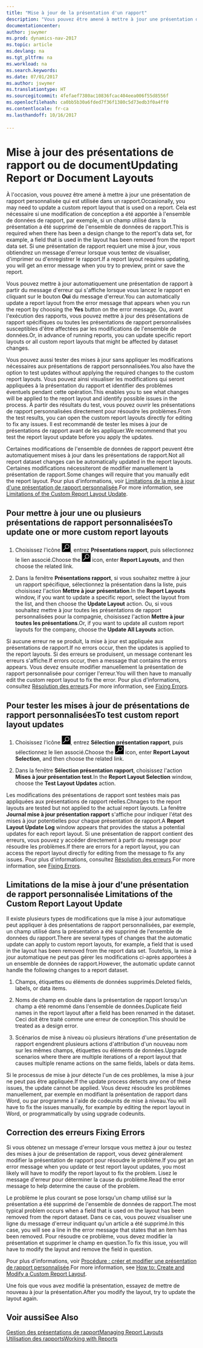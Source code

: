```yaml
---
title: "Mise à jour de la présentation d'un rapport"
description: "Vous pouvez être amené à mettre à jour une présentation de rapport personnalisée qui est utilisée dans un rapport. Cela est nécessaire si une modification de conception a été apportée à l'ensemble de données de rapport, par exemple, si un champ utilisé dans la présentation a été supprimé de l'ensemble de données de rapport."
documentationcenter: 
author: jswymer
ms.prod: dynamics-nav-2017
ms.topic: article
ms.devlang: na
ms.tgt_pltfrm: na
ms.workload: na
ms.search.keywords: 
ms.date: 07/01/2017
ms.author: jswymer
ms.translationtype: HT
ms.sourcegitcommit: 4fefaef7380ac10836fcac404eea006f55d8556f
ms.openlocfilehash: ca0bb5b30a6fded7f36f1380c5d73edb3f0a4ff0
ms.contentlocale: fr-ca
ms.lasthandoff: 10/16/2017

---
```

# <a name="updating-report-or-document-layouts"></a><span data-ttu-id="54102-104">Mise à jour des présentations de rapport ou de document</span><span class="sxs-lookup"><span data-stu-id="54102-104">Updating Report or Document Layouts</span></span>
<span data-ttu-id="54102-105">À l'occasion, vous pouvez être amené à mettre à jour une présentation de rapport personnalisée qui est utilisée dans un rapport.</span><span class="sxs-lookup"><span data-stu-id="54102-105">Occasionally, you may need to update a custom report layout that is used on a report.</span></span> <span data-ttu-id="54102-106">Cela est nécessaire si une modification de conception a été apportée à l'ensemble de données de rapport, par exemple, si un champ utilisé dans la présentation a été supprimé de l'ensemble de données de rapport.</span><span class="sxs-lookup"><span data-stu-id="54102-106">This is required when there has been a design change to the report's data set, for example, a field that is used in the layout has been removed from the report data set.</span></span> <span data-ttu-id="54102-107">Si une présentation de rapport requiert une mise à jour, vous obtiendrez un message d'erreur lorsque vous tentez de visualiser, d'imprimer ou d'enregistrer le rapport.</span><span class="sxs-lookup"><span data-stu-id="54102-107">If a report layout requires updating, you will get an error message when you try to preview, print or save the report.</span></span>  
  
<span data-ttu-id="54102-108">Vous pouvez mettre à jour automatiquement une présentation de rapport à partir du message d'erreur qui s'affiche lorsque vous lancez le rapport en cliquant sur le bouton **Oui** du message d'erreur.</span><span class="sxs-lookup"><span data-stu-id="54102-108">You can automatically update a report layout from the error message that appears when you run the report by choosing the **Yes** button on the error message.</span></span> <span data-ttu-id="54102-109">Ou, avant l'exécution des rapports, vous pouvez mettre à jour des présentations de rapport spécifiques ou toutes les présentations de rapport personnalisées susceptibles d'être affectées par les modifications de l'ensemble de données.</span><span class="sxs-lookup"><span data-stu-id="54102-109">Or, in advance of running reports, you can update specific report layouts or all custom report layouts that might be affected by dataset changes.</span></span>  
  
<span data-ttu-id="54102-110">Vous pouvez aussi tester des mises à jour sans appliquer les modifications nécessaires aux présentations de rapport personnalisées.</span><span class="sxs-lookup"><span data-stu-id="54102-110">You also have the option to test updates without applying the required changes to the custom report layouts.</span></span> <span data-ttu-id="54102-111">Vous pouvez ainsi visualiser les modifications qui seront appliquées à la présentation du rapport et identifier des problèmes éventuels pendant cette opération.</span><span class="sxs-lookup"><span data-stu-id="54102-111">This enables you to see what changes will be applied to the report layout and identify possible issues in the process.</span></span> <span data-ttu-id="54102-112">À partir des résultats du test, vous pouvez ouvrir les présentations de rapport personnalisées directement pour résoudre les problèmes.</span><span class="sxs-lookup"><span data-stu-id="54102-112">From the test results, you can open the custom report layouts directly for editing to fix any issues.</span></span> <span data-ttu-id="54102-113">Il est recommandé de tester les mises à jour de présentations de rapport avant de les appliquer.</span><span class="sxs-lookup"><span data-stu-id="54102-113">We recommend that you test the report layout update before you apply the updates.</span></span>  
  
<span data-ttu-id="54102-114">Certaines modifications de l'ensemble de données de rapport peuvent être automatiquement mises à jour dans les présentations de rapport.</span><span class="sxs-lookup"><span data-stu-id="54102-114">Not all report dataset changes can be automatically updated in the report layouts.</span></span> <span data-ttu-id="54102-115">Certaines modifications nécessiteront de modifier manuellement la présentation de rapport.</span><span class="sxs-lookup"><span data-stu-id="54102-115">Some changes will require that you manually edit the report layout.</span></span> <span data-ttu-id="54102-116">Pour plus d'informations, voir [Limitations de la mise à jour d'une présentation de rapport personnalisée](ui-update-report-layouts.md#UpdateLimitations).</span><span class="sxs-lookup"><span data-stu-id="54102-116">For more information, see [Limitations of the Custom Report Layout Update](ui-update-report-layouts.md#UpdateLimitations).</span></span>  
  
## <a name="to-update-one-or-more-custom-report-layouts"></a><span data-ttu-id="54102-117">Pour mettre à jour une ou plusieurs présentations de rapport personnalisées</span><span class="sxs-lookup"><span data-stu-id="54102-117">To update one or more custom report layouts</span></span>  
  
1.  <span data-ttu-id="54102-118">Choisissez l'icône ![Page ou rapport pour la recherche](media/ui-search/search_small.png "icône Page ou rapport pour la recherche"), entrez **Présentations rapport**, puis sélectionnez le lien associé.</span><span class="sxs-lookup"><span data-stu-id="54102-118">Choose the ![Search for Page or Report](media/ui-search/search_small.png "Search for Page or Report icon") icon, enter **Report Layouts**, and then choose the related link.</span></span>  
  
2.  <span data-ttu-id="54102-119">Dans la fenêtre **Présentations rapport**, si vous souhaitez mettre à jour un rapport spécifique, sélectionnez la présentation dans la liste, puis choisissez l'action **Mettre à jour présentation**.</span><span class="sxs-lookup"><span data-stu-id="54102-119">In the **Report Layouts** window, if you want to update a specific report, select the layout from the list, and then choose the **Update Layout** action.</span></span> <span data-ttu-id="54102-120">Ou, si vous souhaitez mettre à jour toutes les présentations de rapport personnalisées pour la compagnie, choisissez l'action **Mettre à jour toutes les présentations**.</span><span class="sxs-lookup"><span data-stu-id="54102-120">Or, if you want to update all custom report layouts for the company, choose the **Update All Layouts** action.</span></span>  

<span data-ttu-id="54102-121">Si aucune erreur ne se produit, la mise à jour est appliquée aux présentations de rapport.</span><span class="sxs-lookup"><span data-stu-id="54102-121">If no errors occur, then the updates is applied to the report layouts.</span></span> <span data-ttu-id="54102-122">Si des erreurs se produisent, un message contenant les erreurs s'affiche.</span><span class="sxs-lookup"><span data-stu-id="54102-122">If errors occur, then a message that contains the errors appears.</span></span> <span data-ttu-id="54102-123">Vous devez ensuite modifier manuellement la présentation de rapport personnalisée pour corriger l'erreur.</span><span class="sxs-lookup"><span data-stu-id="54102-123">You will then have to manually edit the custom report layout to fix the error.</span></span> <span data-ttu-id="54102-124">Pour plus d'informations, consultez [Résolution des erreurs](ui-update-report-layouts.md#FixErrors).</span><span class="sxs-lookup"><span data-stu-id="54102-124">For more information, see [Fixing Errors](ui-update-report-layouts.md#FixErrors).</span></span>  

## <a name="to-test-custom-report-layout-updates"></a><span data-ttu-id="54102-125">Pour tester les mises à jour de présentations de rapport personnalisées</span><span class="sxs-lookup"><span data-stu-id="54102-125">To test custom report layout updates</span></span>  
  
1.  <span data-ttu-id="54102-126">Choisissez l'icône ![Page ou rapport pour la recherche](media/ui-search/search_small.png "icône Page ou rapport pour la recherche"), entrez **Sélection présentation rapport**, puis sélectionnez le lien associé.</span><span class="sxs-lookup"><span data-stu-id="54102-126">Choose the ![Search for Page or Report](media/ui-search/search_small.png "Search for Page or Report icon") icon, enter **Report Layout Selection**, and then choose the related link.</span></span>  
  
2.  <span data-ttu-id="54102-127">Dans la fenêtre **Sélection présentation rapport**, choisissez l'action **Mises à jour présentation test**.</span><span class="sxs-lookup"><span data-stu-id="54102-127">In the **Report Layout Selection** window, choose the **Test Layout Updates** action.</span></span>  
  
 <span data-ttu-id="54102-128">Les modifications des présentations de rapport sont testées mais pas appliquées aux présentations de rapport réelles.</span><span class="sxs-lookup"><span data-stu-id="54102-128">Chnages to the report layouts are tested but not applied to the actual report layouts.</span></span> <span data-ttu-id="54102-129">La fenêtre **Journal mise à jour présentation rapport** s'affiche pour indiquer l'état des mises à jour potentielles pour chaque présentation de rapport.</span><span class="sxs-lookup"><span data-stu-id="54102-129">A **Report Layout Update Log** window appears that provides the status a potential updates for each report layout.</span></span> <span data-ttu-id="54102-130">Si une présentation de rapport contient des erreurs, vous pouvez y accéder directement à partir du message pour résoudre les problèmes.</span><span class="sxs-lookup"><span data-stu-id="54102-130">If there are errors for a report layout, you can access the report layout directly for editing from the message to fix any issues.</span></span> <span data-ttu-id="54102-131">Pour plus d'informations, consultez [Résolution des erreurs](ui-update-report-layouts.md#FixErrors).</span><span class="sxs-lookup"><span data-stu-id="54102-131">For more information, see [Fixing Errors](ui-update-report-layouts.md#FixErrors).</span></span>  
  
##  <span data-ttu-id="54102-132"><a name="UpdateLimitations"></a> Limitations de la mise à jour d'une présentation de rapport personnalisée</span><span class="sxs-lookup"><span data-stu-id="54102-132"><a name="UpdateLimitations"></a> Limitations of the Custom Report Layout Update</span></span>  
 <span data-ttu-id="54102-133">Il existe plusieurs types de modifications que la mise à jour automatique peut appliquer à des présentations de rapport personnalisées, par exemple, un champ utilisé dans la présentation a été supprimé de l'ensemble de données du rapport.</span><span class="sxs-lookup"><span data-stu-id="54102-133">There are several types of changes that the automatic update can apply to custom report layouts, for example, a field that is used in the layout has been removed from the report data set.</span></span> <span data-ttu-id="54102-134">Toutefois, la mise à jour automatique ne peut pas gérer les modifications ci-après apportées à un ensemble de données de rapport.</span><span class="sxs-lookup"><span data-stu-id="54102-134">However, the automatic update cannot handle the following changes to a report dataset.</span></span>  
  
1.  <span data-ttu-id="54102-135">Champs, étiquettes ou éléments de données supprimés.</span><span class="sxs-lookup"><span data-stu-id="54102-135">Deleted fields, labels, or data items.</span></span>  
  
2.  <span data-ttu-id="54102-136">Noms de champ en double dans la présentation de rapport lorsqu'un champ a été renommé dans l'ensemble de données.</span><span class="sxs-lookup"><span data-stu-id="54102-136">Duplicate field names in the report layout after a field has been renamed in the dataset.</span></span> <span data-ttu-id="54102-137">Ceci doit être traité comme une erreur de conception.</span><span class="sxs-lookup"><span data-stu-id="54102-137">This should be treated as a design error.</span></span>  
  
3.  <span data-ttu-id="54102-138">Scénarios de mise à niveau où plusieurs itérations d'une présentation de rapport engendrent plusieurs actions d'attribution d'un nouveau nom sur les mêmes champs, étiquettes ou éléments de données.</span><span class="sxs-lookup"><span data-stu-id="54102-138">Upgrade scenarios where there are multiple iterations of a report layout that causes multiple rename actions on the same fields, labels or data items.</span></span>  
  
 <span data-ttu-id="54102-139">Si le processus de mise à jour détecte l'un de ces problèmes, la mise à jour ne peut pas être appliquée.</span><span class="sxs-lookup"><span data-stu-id="54102-139">If the update process detects any one of these issues, the update cannot be applied.</span></span> <span data-ttu-id="54102-140">Vous devez résoudre les problèmes manuellement, par exemple en modifiant la présentation de rapport dans Word, ou par programme à l'aide de codeunits de mise à niveau.</span><span class="sxs-lookup"><span data-stu-id="54102-140">You will have to fix the issues manually, for example by editing the report layout in Word, or programmatically by using upgrade codeunits.</span></span>  
  
##  <span data-ttu-id="54102-141"><a name="FixErrors"></a> Correction des erreurs</span><span class="sxs-lookup"><span data-stu-id="54102-141"><a name="FixErrors"></a> Fixing Errors</span></span>  
 <span data-ttu-id="54102-142">Si vous obtenez un message d'erreur lorsque vous mettez à jour ou testez des mises à jour de présentation de rapport, vous devez généralement modifier la présentation de rapport pour résoudre le problème.</span><span class="sxs-lookup"><span data-stu-id="54102-142">If you get an error message when you update or test report layout updates, you most likely will have to modify the report layout to fix the problem.</span></span> <span data-ttu-id="54102-143">Lisez le message d'erreur pour déterminer la cause du problème.</span><span class="sxs-lookup"><span data-stu-id="54102-143">Read the error message to help determine the cause of the problem.</span></span>  
  
 <span data-ttu-id="54102-144">Le problème le plus courant se pose lorsqu'un champ utilisé sur la présentation a été supprimé de l'ensemble de données de rapport.</span><span class="sxs-lookup"><span data-stu-id="54102-144">The most typical problem occurs when a field that is used on the layout has been removed from the report dataset.</span></span> <span data-ttu-id="54102-145">Dans ce cas, vous pouvez visualiser une ligne du message d'erreur indiquant qu'un article a été supprimé.</span><span class="sxs-lookup"><span data-stu-id="54102-145">In this case, you will see a line in the error message that states that an item has been removed.</span></span> <span data-ttu-id="54102-146">Pour résoudre ce problème, vous devez modifier la présentation et supprimer le champ en question.</span><span class="sxs-lookup"><span data-stu-id="54102-146">To fix this issue, you will have to modify the layout and remove the field in question.</span></span>  
  
 <span data-ttu-id="54102-147">Pour plus d'informations, voir [Procédure : créer et modifier une présentation de rapport personnalisée](ui-how-create-custom-report-layout.md#ModifyCustomLayout).</span><span class="sxs-lookup"><span data-stu-id="54102-147">For more information, see [How to: Create and Modify a Custom Report Layout](ui-how-create-custom-report-layout.md#ModifyCustomLayout).</span></span>  
  
 <span data-ttu-id="54102-148">Une fois que vous avez modifié la présentation, essayez de mettre de nouveau à jour la présentation.</span><span class="sxs-lookup"><span data-stu-id="54102-148">After you modify the layout, try to update the layout again.</span></span>  
  
## <a name="see-also"></a><span data-ttu-id="54102-149">Voir aussi</span><span class="sxs-lookup"><span data-stu-id="54102-149">See Also</span></span>  
 [<span data-ttu-id="54102-150">Gestion des présentations de rapport</span><span class="sxs-lookup"><span data-stu-id="54102-150">Managing Report Layouts</span></span>](ui-manage-report-layouts.md)  
 [<span data-ttu-id="54102-151">Utilisation des rapports</span><span class="sxs-lookup"><span data-stu-id="54102-151">Working with Reports</span></span>](ui-work-report.md)  
